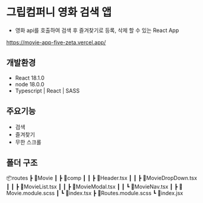 # 그립컴퍼니 영화 검색 앱
- 영화 api를 호출하여 검색 후 즐겨찾기로 등록, 삭제 할 수 있는 React App

https://movie-app-five-zeta.vercel.app/

## 개발환경
- React 18.1.0
- node 18.0.0
- Typescript | React | SASS 

## 주요기능
- 검색
- 즐겨찾기
- 무한 스크롤

## 폴더 구조
📦routes
 ┣ 📂Movie
 ┃ ┣ 📂comp
 ┃ ┃ ┣ 📜Header.tsx
 ┃ ┃ ┣ 📜MovieDropDown.tsx
 ┃ ┃ ┣ 📜MovieList.tsx
 ┃ ┃ ┣ 📜MovieModal.tsx
 ┃ ┃ ┗ 📜MovieNav.tsx
 ┃ ┣ 📜Movie.module.scss
 ┃ ┗ 📜index.tsx
 ┣ 📜Routes.module.scss
 ┗ 📜index.jsx
